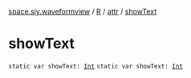 [space.siy.waveformview](../../index.md) / [R](../index.md) / [attr](index.md) / [showText](./show-text.md)

# showText

`static var showText: `[`Int`](https://kotlinlang.org/api/latest/jvm/stdlib/kotlin/-int/index.html)
`static var showText: `[`Int`](https://kotlinlang.org/api/latest/jvm/stdlib/kotlin/-int/index.html)